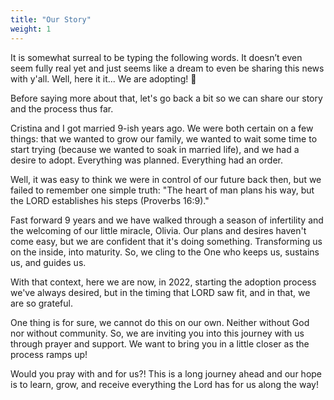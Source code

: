 ```yaml
---
title: "Our Story"
weight: 1
---
```


It is somewhat surreal to be typing the following words. It doesn’t even seem fully real yet and just seems like a dream to even be sharing this news with y'all. Well, here it it... We are adopting! 🎉

Before saying more about that, let's go back a bit so we can share our story and the process thus far.

Cristina and I got married 9-ish years ago. We were both certain on a few things: that we wanted to grow our family, we wanted to wait some time to start trying (because we wanted to soak in married life), and we had a desire to adopt. Everything was planned. Everything had an order.

Well, it was easy to think we were in control of our future back then, but we failed to remember one simple truth: "The heart of man plans his way, but the LORD establishes his steps (Proverbs 16:9)."

Fast forward 9 years and we have walked through a season of infertility and the welcoming of our little miracle, Olivia. Our plans and desires haven't come easy, but we are confident that it's doing something. Transforming us on the inside, into maturity. So, we cling to the One who keeps us, sustains us, and guides us.

With that context, here we are now, in 2022, starting the adoption process we've always desired, but in the timing that LORD saw fit, and in that, we are so grateful.

One thing is for sure, we cannot do this on our own. Neither without God nor without community. So, we are inviting you into this journey with us through prayer and support. We want to bring you in a little closer as the process ramps up!

Would you pray with and for us?! This is a long journey ahead and our hope is to learn, grow, and receive everything the Lord has for us along the way!
